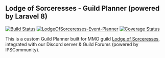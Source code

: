 ## Lodge of Sorceresses - Guild Planner (powered by Laravel 8)

[![Build Status](https://travis-ci.com/AudithSoftworks/LodgeOfSorceresses-Event-Planner.svg?branch=master)](https://travis-ci.com/AudithSoftworks/LodgeOfSorceresses-Event-Planner)
[![LodgeOfSorceresses-Event-Planner](https://img.shields.io/endpoint?url=https://dashboard.cypress.io/badge/detailed/t2yk39/master&style=flat&logo=cypress)](https://dashboard.cypress.io/projects/t2yk39/runs)
[![Coverage Status](https://coveralls.io/repos/github/AudithSoftworks/LodgeOfSorceresses-Event-Planner/badge.svg?branch=coveralls)](https://coveralls.io/github/AudithSoftworks/LodgeOfSorceresses-Event-Planner?branch=coveralls)

This is a custom Guild Planner built for MMO guild [Lodge of Sorceresses](https://lodgeofsorceresses.com), integrated with our Discord server & Guild Forums (powered by IPSCommunity).
